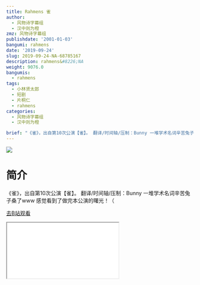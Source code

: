 ```yaml
---
title: Rahmens 雀
author:
  - 风物诗字幕组
  - 汉中则为橙
zmz: 风物诗字幕组
publishdate: '2001-01-03'
bangumi: rahmens
date: '2019-09-24'
slug: 2019-09-24-NA-68785167
description: rahmens&#8226;NA
weight: 9076.0
bangumis:
  - rahmens
tags:
  - 小林贤太郎
  - 短剧
  - 片桐仁
  - rahmens
categories:
  - 风物诗字幕组
  - 汉中则为橙

brief: "《雀》，出自第10次公演【雀】。 翻译/时间轴/压制：Bunny 一堆学术名词辛苦兔子桑了www 感觉看到了做完本公演的曙光！（"
---
```

![](https://raw.githubusercontent.com/tcgriffith/owaraisite/master/static/tmpimg/5373652fc2332743965b709ffe9add072c18f5db.jpg.480.jpg)
# 简介  
《雀》，出自第10次公演【雀】。
翻译/时间轴/压制：Bunny
一堆学术名词辛苦兔子桑了www
感觉看到了做完本公演的曙光！（  

[去B站观看](https://www.bilibili.com/video/av68785167/)
<div class ="resp-container"><iframe class="testiframe" src="//player.bilibili.com/player.html?aid=68785167"", scrolling="no", allowfullscreen="true" > </iframe></div> 
